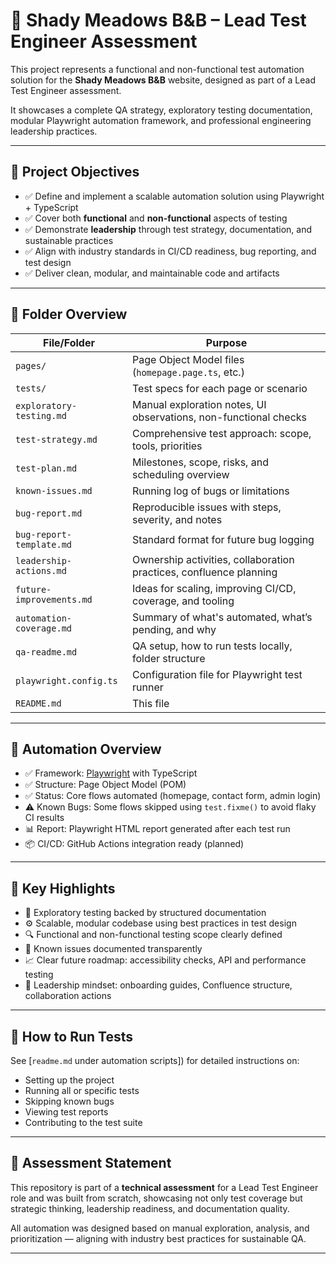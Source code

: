 # 🏨 Shady Meadows B&B – Lead Test Engineer Assessment

This project represents a functional and non-functional test automation solution for the **Shady Meadows B&B** website, designed as part of a Lead Test Engineer assessment.

It showcases a complete QA strategy, exploratory testing documentation, modular Playwright automation framework, and professional engineering leadership practices.

---

## 📌 Project Objectives

- ✅ Define and implement a scalable automation solution using Playwright + TypeScript
- ✅ Cover both **functional** and **non-functional** aspects of testing
- ✅ Demonstrate **leadership** through test strategy, documentation, and sustainable practices
- ✅ Align with industry standards in CI/CD readiness, bug reporting, and test design
- ✅ Deliver clean, modular, and maintainable code and artifacts

---

## 📂 Folder Overview

| File/Folder                | Purpose                                                        |
|---------------------------|----------------------------------------------------------------|
| `pages/`                  | Page Object Model files (`homepage.page.ts`, etc.)             |
| `tests/`                  | Test specs for each page or scenario                           |
| `exploratory-testing.md`  | Manual exploration notes, UI observations, non-functional checks |
| `test-strategy.md`        | Comprehensive test approach: scope, tools, priorities          |
| `test-plan.md`            | Milestones, scope, risks, and scheduling overview              |
| `known-issues.md`         | Running log of bugs or limitations                             |
| `bug-report.md`           | Reproducible issues with steps, severity, and notes            |
| `bug-report-template.md`  | Standard format for future bug logging                         |
| `leadership-actions.md`   | Ownership activities, collaboration practices, confluence planning |
| `future-improvements.md`  | Ideas for scaling, improving CI/CD, coverage, and tooling      |
| `automation-coverage.md`  | Summary of what's automated, what’s pending, and why           |
| `qa-readme.md`            | QA setup, how to run tests locally, folder structure           |
| `playwright.config.ts`    | Configuration file for Playwright test runner                  |
| `README.md`               | This file                                                      |

---

## 🧪 Automation Overview

- ✅ Framework: [Playwright](https://playwright.dev/) with TypeScript  
- ✅ Structure: Page Object Model (POM)  
- ✅ Status: Core flows automated (homepage, contact form, admin login)  
- ⚠️ Known Bugs: Some flows skipped using `test.fixme()` to avoid flaky CI results  
- 📊 Report: Playwright HTML report generated after each test run  
- 📦 CI/CD: GitHub Actions integration ready (planned)

---

## 📑 Key Highlights

- 📘 Exploratory testing backed by structured documentation  
- ⚙️ Scalable, modular codebase using best practices in test design  
- 🔍 Functional and non-functional testing scope clearly defined  
- 🚧 Known issues documented transparently  
- 📈 Clear future roadmap: accessibility checks, API and performance testing  
- 🧭 Leadership mindset: onboarding guides, Confluence structure, collaboration actions

---

## 🚀 How to Run Tests

See [`readme.md` under automation scripts]) for detailed instructions on:

- Setting up the project
- Running all or specific tests
- Skipping known bugs
- Viewing test reports
- Contributing to the test suite

---

## 🙌 Assessment Statement

This repository is part of a **technical assessment** for a Lead Test Engineer role and was built from scratch, showcasing not only test coverage but strategic thinking, leadership readiness, and documentation quality.

All automation was designed based on manual exploration, analysis, and prioritization — aligning with industry best practices for sustainable QA.

---

